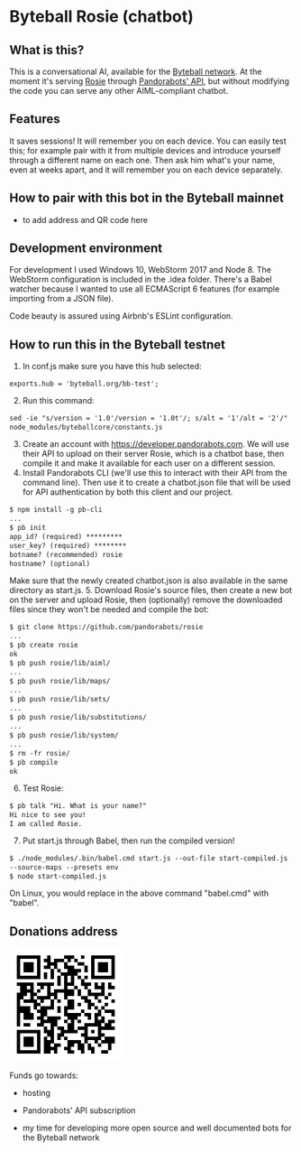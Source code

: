 # Byteball Rosie (chatbot)



## What is this?
This is a conversational AI, available for the [Byteball network](https://byteball.org). At the moment it's serving [Rosie](https://github.com/pandorabots/rosie) through [Pandorabots' API](https://developer.pandorabots.com), but without modifying the code you can serve any other AIML-compliant chatbot.


## Features
It saves sessions! It will remember you on each device. You can easily test this; for example pair with it from multiple devices and introduce yourself through a different name on each one. Then ask him what's your name, even at weeks apart, and it will remember you on each device separately.


## How to pair with this bot in the Byteball mainnet
* to add address and QR code here


## Development environment

For development I used Windows 10, WebStorm 2017 and Node 8. The WebStorm configuration is included in the .idea folder. There's a Babel watcher because I wanted to use all ECMAScript 6 features (for example importing from a JSON file).

Code beauty is assured using Airbnb's ESLint configuration.

## How to run this in the Byteball testnet

1. In conf.js make sure you have this hub selected:
```
exports.hub = 'byteball.org/bb-test';
```
2. Run this command:
```
sed -ie "s/version = '1.0'/version = '1.0t'/; s/alt = '1'/alt = '2'/" node_modules/byteballcore/constants.js
```
3. Create an account with https://developer.pandorabots.com. We will use their API to upload on their server Rosie, which is a chatbot base, then compile it and make it available for each user on a different session.
4. Install Pandorabots CLI (we'll use this to interact with their API from the command line). Then use it to create a chatbot.json file that will be used for API authentication by both this client and our project.
```
$ npm install -g pb-cli
...
$ pb init
app_id? (required) *********
user_key? (required) ********
botname? (recommended) rosie
hostname? (optional)
```
Make sure that the newly created chatbot.json is also available in the same directory as start.js.
5. Download Rosie's source files, then create a new bot on the server and upload Rosie, then (optionally) remove the downloaded files since they won't be needed and compile the bot:
```
$ git clone https://github.com/pandorabots/rosie
...
$ pb create rosie
ok
$ pb push rosie/lib/aiml/
...
$ pb push rosie/lib/maps/
...
$ pb push rosie/lib/sets/
...
$ pb push rosie/lib/substitutions/
...
$ pb push rosie/lib/system/
...
$ rm -fr rosie/
$ pb compile
ok
```
6. Test Rosie:
```
$ pb talk "Hi. What is your name?"
Hi nice to see you!
I am called Rosie.
```
7. Put start.js through Babel, then run the compiled version!
```
$ ./node_modules/.bin/babel.cmd start.js --out-file start-compiled.js --source-maps --presets env
$ node start-compiled.js
```
On Linux, you would replace in the above command "babel.cmd" with "babel".

## Donations address

![7N6RHAKVPHXZR6OXQNGHQKWMM7RSGWAQ](https://raw.githubusercontent.com/Laurentiu-Andronache/byteball-chatbot-Rosie/master/.idea/myqrcode.png "7N6RHAKVPHXZR6OXQNGHQKWMM7RSGWAQ")

Funds go towards:

* hosting

* Pandorabots' API subscription

* my time for developing more open source and well documented bots for the Byteball network